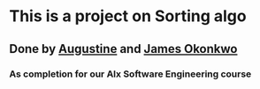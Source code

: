 # This is a project on Sorting algo

## Done by [Augustine](https://github.com/010binary/) and [James Okonkwo](https://github.com/)

### As completion for our Alx Software Engineering course


